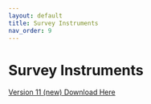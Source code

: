 ```yaml
---
layout: default
title: Survey Instruments
nav_order: 9
---
```


# Survey Instruments

[Version 11 (new) Download Here]("https://covidmap.umd.edu/document/COVID19_symptom_survey_intl_V11_0607.pdf")